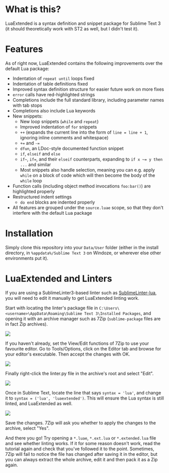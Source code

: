 # What is this?
LuaExtended is a syntax definition and snippet package for Sublime Text 3 (it should theoretically work with ST2 as well, but I didn't test it).

# Features
As of right now, LuaExtended contains the following improvements over the default Lua package:

* Indentation of `repeat until` loops fixed
* Indentation of table definitions fixed
* Improved syntax definition structure for easier future work on more fixes
* `error` calls have red-highlighted strings
* Completions include the full standard library, including parameter names with tab stops
* Completions also include Lua keywords 
* New snippets:
	* New loop snippets (`while` and `repeat`)
	* Improved indentation of `for` snippets
	* `++` (expands the current line into the form of `line = line + 1`, ignoring inline comments and whitespace)
	* `+=` and `-=` 
	* `dfun`, an LDoc-style documented function snippet
	* `if`, `elseif` and `else`
	* `if~`, `if=`, and their `elseif` counterparts, expanding to `if x ~= y then ...` and similar
	* Most snippets also handle selection, meaning you can e.g. apply `while` on a block of code which will then become the body of the `while` loop
* Function calls (including object method invocations `foo:bar()`) are highlighted properly
* Restructured indent settings
	* `do end` blocks are indented properly
* All features are grouped under the `source.luae` scope, so that they don't interfere with the default Lua package

# Installation
Simply clone this repository into your `Data/User` folder (either in the install directory, in `%appdata%/Sublime Text 3` on Windoze, or wherever else other environments put it).

# LuaExtended and Linters
If you are using a SublimeLinter3-based linter such as [SublimeLinter-lua](https://github.com/SublimeLinter/SublimeLinter-lua), you will need to edit it manually to get LuaExtended linting work.

Start with locating the linter's package file in `C:\Users\<username>\AppData\Roaming\Sublime Text 3\Installed Packages`, and opening it with an archive manager such as 7Zip (`sublime-package` files are in fact Zip archives).

![](https://i.imgur.com/a3YrGjo.png)

If you haven't already, set the View/Edit functions of 7Zip to use your favourite editor. Go to Tools/Options, click on the Editor tab and browse for your editor's executable. Then accept the changes with OK.

![](https://i.imgur.com/FPbi066.png) 

Finally right-click the linter.py file in the archive's root and select "Edit".

![](https://i.imgur.com/iCU6p7C.png)

Once in Sublime Text, locate the line that says `syntax = 'lua'`, and change it to `syntax = ('lua', 'luaextended')`. This will ensure the Lua syntax is still linted, and LuaExtended as well.  

![](https://i.imgur.com/W2ldXl2.png)

Save the changes. 7Zip will ask you whether to apply the changes to the archive, select "Yes".

And there you go! Try opening a `*.luae`, `*.ext.lua` or `*.extended.lua` file and see whether linting works. If it for some reason doesn't work, read the tutorial again and check that you've followed it to the point. Sometimes, 7Zip will fail to notice the file has changed after saving it in the editor, but you can always extract the whole archive, edit it and then pack it as a Zip again.
